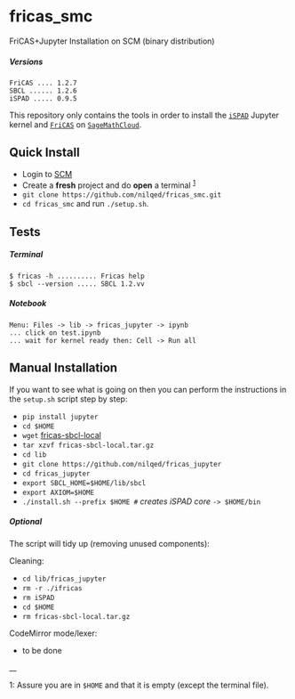 # fricas_smc

FriCAS+Jupyter Installation on SCM (binary distribution) 

##### Versions

    FriCAS .... 1.2.7
    SBCL ...... 1.2.6
    iSPAD ..... 0.9.5

This repository only contains the tools in order to install the 
[`iSPAD`](https://bitbucket.org/kfp/ispad) Jupyter kernel
and [`FriCAS`](https://github.com/fricas/fricas) on 
[`SageMathCloud`](https://cloud.sagemath.com/).

## Quick Install

* Login to [SCM](https://cloud.sagemath.com/)
* Create a **fresh** project and do **open** a terminal <sup>[1](#footnote1)</sup>
* `git clone https://github.com/nilqed/fricas_smc.git`
* `cd fricas_smc` and run `./setup.sh`.

## Tests
##### Terminal

    $ fricas -h .......... Fricas help
    $ sbcl --version ..... SBCL 1.2.vv

##### Notebook

    Menu: Files -> lib -> fricas_jupyter -> ipynb
    ... click on test.ipynb 
    ... wait for kernel ready then: Cell -> Run all
    


## Manual Installation
If you want to see what is going on then you can perform the instructions in the
`setup.sh` script step by step:

* `pip install jupyter`
* `cd $HOME`
* `wget` [fricas-sbcl-local](https://github.com/nilqed/fricas_smc/releases/download/untagged-2f3237657281886e9332/fricas-sbcl-local.tar.gz) 
* `tar xzvf fricas-sbcl-local.tar.gz`
* `cd lib`
* `git clone https://github.com/nilqed/fricas_jupyter`
* `cd fricas_jupyter`
* `export SBCL_HOME=$HOME/lib/sbcl`
* `export AXIOM=$HOME`
* `./install.sh --prefix $HOME #` *creates iSPAD core* `-> $HOME/bin`

##### Optional
The script will tidy up (removing unused components):


Cleaning:

* `cd lib/fricas_jupyter`
* `rm -r ./ifricas`
* `rm iSPAD`
* `cd $HOME`
* `rm fricas-sbcl-local.tar.gz`

CodeMirror mode/lexer:

* to be done


__

<a name="footnote1">1</a>: Assure you are in `$HOME` and that it is empty
(except the terminal file).